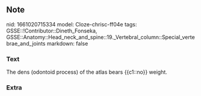 ## Note
nid: 1661020715334
model: Cloze-chrisc-ff04e
tags: GSSE::!Contributor::Dineth_Fonseka, GSSE::Anatomy::Head_neck_and_spine::19._Vertebral_column::Special_vertebrae_and_joints
markdown: false

### Text
<div>
  The dens (odontoid process) of the atlas bears {{c1::no}} weight.
</div>

### Extra

